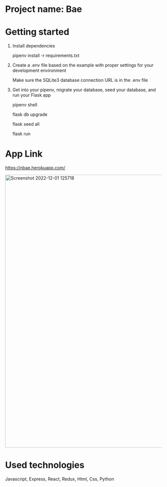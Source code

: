 # Project name: Bae

# Getting started

1. Install dependencies

   pipenv install -r requirements.txt
   
2. Create a .env file based on the example with proper settings for your development environment

   Make sure the SQLite3 database connection URL is in the .env file
   
3. Get into your pipenv, migrate your database, seed your database, and run your Flask app
  
   pipenv shell
   
   flask db upgrade
   
   flask seed all
   
   flask run

 
# App Link 
https://nbae.herokuapp.com/

<img width="875" alt="Screenshot 2022-12-01 125718" src="https://user-images.githubusercontent.com/88744340/205136965-87e6abdf-c028-4eb0-a75b-46387b698256.png">


# Used technologies
 Javascript, Express, React, Redux, Html, Css, Python
